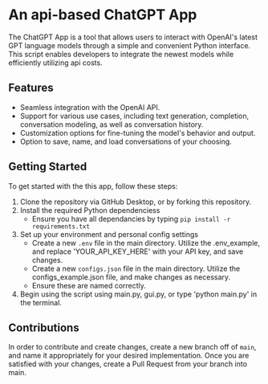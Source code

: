 # An api-based ChatGPT App

The ChatGPT App is a tool that allows users to interact with OpenAI's latest GPT language models through a simple and convenient Python interface. 
This script enables developers to integrate the newest models while efficiently utilizing api costs. 

## Features
- Seamless integration with the OpenAI API. 
- Support for various use cases, including text generation, completion, conversation modeling, as well as conversation history. 
- Customization options for fine-tuning the model's behavior and output.
- Option to save, name, and load conversations of your choosing.

## Getting Started
To get started with the this app, follow these steps:
1. Clone the repository via GitHub Desktop, or by forking this repository. 
1. Install the required Python dependenciess
    - Ensure you have all dependancies by typing `pip install -r requirements.txt`
3. Set up your environment and personal config settings
    - Create a new `.env` file in the main directory. Utilize the .env_example, and replace 'YOUR_API_KEY_HERE' with your API key, and save changes.
    - Create a new `configs.json` file in the main directory. Utilize the configs_example.json file, and make changes as necessary.
    - Ensure these are named correctly.
5. Begin using the script using main.py, gui.py, or type 'python main.py' in the terminal.

## Contributions
In order to contribute and create changes, create a new branch off of `main`, and name it appropriately for your desired implementation.
Once you are satisfied with your changes, create a Pull Request from your branch into main.


